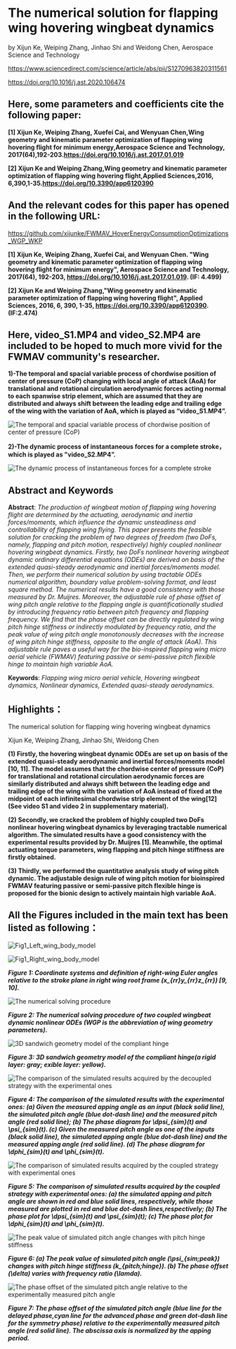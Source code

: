 ﻿# The numerical solution for flapping wing hovering wingbeat dynamics

by Xijun Ke, Weiping Zhang, Jinhao Shi and Weidong Chen, Aerospace Science and Technology

https://www.sciencedirect.com/science/article/abs/pii/S1270963820311561

https://doi.org/10.1016/j.ast.2020.106474

## Here, some parameters and coefficients cite the following paper:

**[1] Xijun Ke, Weiping Zhang, Xuefei Cai, and Wenyuan Chen,Wing geometry and kinematic parameter optimization of flapping wing hovering flight for minimum energy,Aerospace Science and Technology, 2017(64),192-203.https://doi.org/10.1016/j.ast.2017.01.019**

**[2] Xijun Ke and Weiping Zhang,Wing geometry and kinematic parameter optimization of flapping wing hovering flight,Applied Sciences,2016, 6,390,1-35.https://doi.org/10.3390/app6120390**

## And the relevant codes for this paper has opened in the following URL:
https://github.com/xijunke/FWMAV_HoverEnergyConsumptionOptimizations_WGP_WKP


**[1] Xijun Ke, Weiping Zhang, Xuefei Cai, and Wenyuan Chen. "Wing geometry and kinematic parameter optimization of flapping wing hovering flight for minimum energy", Aerospace Science and Technology, 2017(64), 192-203, https://doi.org/10.1016/j.ast.2017.01.019. (IF: 4.499)**

**[2] Xijun Ke and Weiping Zhang,"Wing geometry and kinematic parameter optimization of flapping wing hovering flight", Applied Sciences, 2016, 6, 390, 1-35, https://doi.org/10.3390/app6120390. (IF:2.474)**



## Here, video_S1.MP4 and video_S2.MP4 are included to be hoped to much more vivid for the FWMAV community's researcher.

**1)-The temporal and spacial variable process of chordwise position of center of pressure (CoP) changing with local angle of attack (AoA) for translational and rotational circulation aerodynamic forces acting normal to each spanwise strip element, which are assumed that they are distributed and always shift between the leading edge and trailing edge of the wing with the variation of AoA, which is played as “video_S1.MP4”.**

![The temporal and spacial variable process of chordwise position of center of pressure (CoP)](https://github.com/xijunke/FWMAV_HoverWingbeatDynamics/blob/main/videos/video_S1.gif)


**2)-The dynamic process of instantaneous forces for a complete stroke，which is played as "video_S2.MP4”.**

![The dynamic process of instantaneous forces for a complete stroke](https://github.com/xijunke/FWMAV_HoverWingbeatDynamics/blob/main/videos/video_S2.gif)

## Abstract and Keywords

**Abstract**: *The production of wingbeat motion of flapping wing hovering flight are determined by the actuating, aerodynamic and inertia forces/moments, which influence the dynamic unsteadiness and controllability of flapping wing flying. This paper presents the feasible solution for cracking the problem of two degrees of freedom (two DoFs, namely, flapping and pitch motion, respectively) highly coupled nonlinear hovering wingbeat dynamics. Firstly, two DoFs nonlinear hovering wingbeat dynamic ordinary differential equations (ODEs) are derived on basis of the extended quasi-steady aerodynamic and inertial forces/moments model. Then, we perform their numerical solution by using tractable ODEs numerical algorithm, boundary value problem-solving format, and least square method. The numerical results have a good consistency with those measured by Dr. Muijres. Moreover, the adjustable rule of phase offset of wing pitch angle relative to the flapping angle is quantificationally studied by introducing frequency ratio between pitch frequency and flapping frequency. We find that the phase offset can be directly regulated by wing pitch hinge stiffness or indirectly modulated by frequency ratio, and the peak value of wing pitch angle monotonously decreases with the increase of wing pitch hinge stiffness, opposite to the angle of attack (AoA). This adjustable rule paves a useful way for the bio-inspired flapping wing micro aerial vehicle (FWMAV) featuring passive or semi-passive pitch flexible hinge to maintain high variable AoA.*

**Keywords**: *Flapping wing micro aerial vehicle, Hovering wingbeat dynamics, Nonlinear dynamics, Extended quasi-steady aerodynamics.*


## Highlights：

The numerical solution for flapping wing hovering wingbeat dynamics

Xijun Ke, Weiping Zhang, Jinhao Shi, Weidong Chen

**(1) Firstly, the hovering wingbeat dynamic ODEs are set up on basis of the extended quasi-steady aerodynamic and inertial forces/moments model [10, 11]. The model assumes that the chordwise center of pressure (CoP) for translational and rotational circulation aerodynamic forces are similarly distributed and always shift between the leading edge and trailing edge of the wing with the variation of AoA instead of fixed at the midpoint of each infinitesimal chordwise strip element of the wing[12](See video S1 and video 2 in supplementary material).**

**(2) Secondly, we cracked the problem of highly coupled two DoFs nonlinear hovering wingbeat dynamics by leveraging tractable numerical algorithm. The simulated results have a good consistency with the experimental results provided by Dr. Muijres [1]. Meanwhile, the optimal actuating torque parameters, wing flapping and pitch hinge stiffness are firstly obtained.**

**(3) Thirdly, we performed the quantitative analysis study of wing pitch dynamic. The adjustable design rule of wing pitch motion for bioinspired FWMAV featuring passive or semi-passive pitch flexible hinge is proposed for the bionic design to actively maintain high variable AoA.**


## All the Figures included in the main text has been listed as following：

![Fig1_Left_wing_body_model](https://github.com/xijunke/FWMAV_HoverWingbeatDynamics/blob/main/pic_png/Fig1_Left_wing_body_model_s1_4_12_2.png)

![Fig1_Right_wing_body_model](https://github.com/xijunke/FWMAV_HoverWingbeatDynamics/blob/main/pic_png/Fig1_Right_wing_body_model_s1_4_13_2.png)

***Figure 1: Coordinate systems and definition of right-wing Euler angles relative to the stroke plane in right wing root frame (x_{rr}y_{rr}z_{rr}) [9, 10].***


![The numerical solving procedure](https://github.com/xijunke/FWMAV_HoverWingbeatDynamics/blob/main/pic_png/Fig2.png)

***Figure 2: The numerical solving procedure of two coupled wingbeat dynamic nonlinear ODEs (WGP is the abbreviation of wing geometry parameters).***


![3D sandwich geometry model of the compliant hinge](https://github.com/xijunke/FWMAV_HoverWingbeatDynamics/blob/main/pic_png/Fig3.png)

***Figure 3: 3D sandwich geometry model of the compliant hinge(a rigid layer: gray; exible layer: yellow).***


![The comparison of the simulated results acquired by the decoupled strategy with the experimental ones](https://github.com/xijunke/FWMAV_HoverWingbeatDynamics/blob/main/pic_png/Fig4.png)

***Figure 4: The comparison of the simulated results with the experimental ones: (a) Given the measured apping angle as an input (black solid line), the simulated pitch angle (blue
dot-dash line) and the measured pitch angle (red solid line); (b) The phase diagram for \dpsi_{sim}(t) and  \psi_{sim}(t). (c) Given the measured pitch angle as one of the inputs (black solid
line), the simulated apping angle (blue dot-dash line) and the measured apping angle (red solid line). (d) The phase diagram for \dphi_{sim}(t) and \phi_{sim}(t).***


![The comparison of simulated results acquired by the coupled strategy with experimental ones](https://github.com/xijunke/FWMAV_HoverWingbeatDynamics/blob/main/pic_png/Fig5.png)

***Figure 5: The comparison of simulated results acquired by the coupled strategy with experimental ones: (a) the simulated apping and pitch angle are shown in red and blue solid lines, respectively, while those measured are plotted in red and blue dot-dash lines,respectively; (b) The phase plot for \dpsi_{sim}(t) and \psi_{sim}(t); (c) The phase plot for \dphi_{sim}(t) and \phi_{sim}(t).***


![The peak value of simulated pitch angle changes with pitch hinge stiffness](https://github.com/xijunke/FWMAV_HoverWingbeatDynamics/blob/main/pic_png/Fig6.png)

***Figure 6: (a) The peak value of simulated pitch angle (\psi_{sim;peak}) changes with pitch hinge stiffness (k_{pitch;hinge}). (b) The phase offset (\delta) varies with frequency ratio (\lamda).***


![The phase offset of the simulated pitch angle relative to the experimentally measured pitch angle](https://github.com/xijunke/FWMAV_HoverWingbeatDynamics/blob/main/pic_png/Fig7.png)

***Figure 7: The phase offset of the simulated pitch angle (blue line for the delayed phase,cyan line for the advanced phase and green dot-dash line for the symmetry phase) relative to the experimentally measured pitch angle (red solid line). The abscissa axis is normalized by the apping period.***



